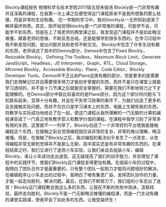 Blockly课程报告 
物理科学与技术学院2017级五班朱镕浩
Blockly是一门非常有趣并且深奥的课程，在我第一次上课之后便觉得这门课程原来不是我所想象的那么枯燥，而是非常的生动有趣。
在一学期的学习中，我对blockly从一无所知到逐渐了解并最终熟悉。其实，刚开始觉得blockly是一门非常难的课程，可能学不会，可能学不到东西，但是在上了周老师的两堂课之后，我发现这门课程并不是如此晦涩难懂，跟着老师的思维，不断反思总结，还是能够学到很多东西的。在学习过程中我不断发现问题，提出问题并且和老师不断交流。
Blockly中包含了许多生动有趣的东西，老师讲述了其中的Demos部分，Demos中包含了Fixed Blockly，Resizable Blockly， Defining The Toolbox，Maximum Block Limit，Generate JavaScript，Headless，JS Interpreter，Graph，RTL，Cloud Storage，Mirrored Blockly，Accessible Blockly，Plane，Code Editor，Blockly Developer Tools，Demos中不乏比如Plane这类有趣的部分，但是更多的是需要我们去理解记忆并且需要很多努力才能初步掌握的东西，而并不是只在课堂上就能学习透彻的，并不是十几节课之后就能完全掌握的，需要在我们不断地努力之下才能理解的。在Demos部分中我比较喜欢的是Plane部分，因为这个部分将问题与飞机联系起来，显得十分有趣，并且在不失学习效果的条件下，为我们创造了更多机会去接触实际问题，而并不仅仅只是学习课本上的东西，电脑上生硬死板的东西，将教学与实际成功地结合了在一起，使这门课程从我所理解的一门无聊的计算机编程课变成了一门真正地有教学意义和教学价值的课程。在课程中我学习到了非常多有用的东西，这里就不一一列举了。Blockly创造了一个非常好的平台使我能接触编程这个东西，在接触之前总觉得编程就应该非常的复杂，非常的难以理解，晦涩难懂。但是，在接触了Blockly之后，我对编程的看法似乎发生了一点改变，从觉得编程非常无聊到觉得并不是那么无聊，其中其实还是有非常有趣的东西的。在课程结束之时，我们又进行了迷宫小车实验，让我们亲自去组装小车，编辑Blockly，来让小车成功走出迷宫。这无疑提高了我们的动手能力，并且增加了课程中的实践环节，使我们Blockly这门课程变得更加有趣。在组装小车的过程中，我明白了团队合作才是最重要的，只有整个团队一起努力才能将问题很好的解决，在编辑程序让小车走出的过程中，我明白了唯有集思广益，发挥团队协作的力量，才能一起走向胜利，解决问题。最后，在我们不断努力下，我们组的小车走出了迷宫！Blockly这门课程教会我这么多的东西，让我在不断的失败中改进，汲取经验，最终走向胜利。Blockly不是一门无聊晦涩难懂的编程课，而是一门生动有趣的课堂实践课，使我学会了如此多的东西，让我受益终生！